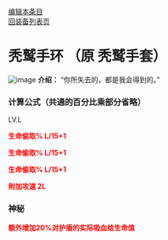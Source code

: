 [编辑本条目](https://github.com/GuguTown/Wiki/edit/main/equip/秃鹫手环.md)    
[回装备列表页](index.html) 
# 秃鹫手环 （原 秃鹫手套）
![image](https://user-images.githubusercontent.com/35645329/193947095-aa80f453-3ec1-4734-b3f9-975ca555a604.png) **介绍：** “你所失去的，都是我会得到的。”   
### 计算公式（共通的百分比乘部分省略）
LV.L   

<p><font color="#FF0000"><b>生命偷取% L/15+1</b></font></p>

<p><font color="#FF0000"><b>生命偷取% L/15+1</b></font></p>

<p><font color="#FF0000"><b>生命偷取% L/15+1</b></font></p>

<p><font color="#FF0000"><b>附加攻速 2L</b></font></p>  

### 神秘
<p><font color="#FF0000"><b>额外增加20%对护盾的实际吸血给生命值</b></font></p>
